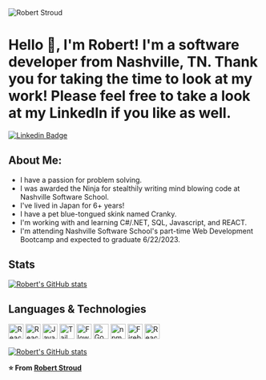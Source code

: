 <img src="https://komarev.com/ghpvc/?username=r-stroud&label=Profile%20views&color=0e75b6&style=flat" alt="Robert Stroud" />

# Hello 👋, I'm Robert! I'm a software developer from Nashville, TN. Thank you for taking the time to look at my work! Please feel free to take a look at my LinkedIn if you like as well.

[![Linkedin Badge](https://img.shields.io/badge/-Robert-blue?style=flat&logo=Linkedin&logoColor=white&link=https://www.linkedin.com/in/robert-stroud-dev//)](https://www.linkedin.com/in/robert-stroud-dev//)



## About Me:

- I have a passion for problem solving.
- I was awarded the Ninja for stealthily writing mind blowing code at Nashville Software School.
- I've lived in Japan for 6+ years!
- I have a pet blue-tongued skink named Cranky.
- I'm working with and learning C#/.NET, SQL, Javascript, and REACT.
- I'm attending Nashville Software School's part-time Web Development Bootcamp and expected to graduate 6/22/2023.



## Stats

[![Robert's GitHub stats](https://github-readme-stats.vercel.app/api?username=r-stroud&show_icons=true&theme=tokyonight)](https://github.com/anuraghazra/github-readme-stats)

## Languages & Technologies

<a href="https://reactjs.org/" title="React JS"><img src="https://github.com/get-icon/geticon/raw/master/icons/react.svg" alt="React JS" width="30px" height="30px"></a>
<a href="https://reactrouter.com/en/main" title="React Router"><img src="https://reactrouter.com/_brand/react-router-mark-color.svg" alt="React Router" width="30px" height="30px"></a>
<a href="https://developer.mozilla.org/en-US/docs/Web/JavaScript" title="JavaScript"><img src="https://github.com/get-icon/geticon/raw/master/icons/javascript.svg" alt="JavaScript" width="30px" height="30px"></a>
<a href="https://tailwindcss.com/" title="Tailwind"><img src="https://github.com/get-icon/geticon/raw/master/icons/tailwindcss-icon.svg" alt="Tailwind" width="30px" height="30px"></a>
<a href="https://flowbite.com/" title="Flowbite"><img src="https://flowbite.com/images/logo.svg" alt="Flowbite" width="30px" height="30px"></a>
<a href="https://maps.google.com/" title="Google Maps"><img src="https://github.com/get-icon/geticon/blob/master/icons/google-maps.svg" alt="Google Maps" width="30px" height="30px"></a>
<a href="https://www.npmjs.com/" title="npm"><img src="https://github.com/get-icon/geticon/raw/master/icons/npm.svg" alt="npm" width="30px" height="30px"></a>
<a href="https://www.firebase.com/" title="Firebase"><img src="https://github.com/get-icon/geticon/raw/master/icons/firebase.svg" alt="Firebase" width="30px" height="30px"></a>
<a href="https://react-query-v3.tanstack.com/" title="React Query"><img src="https://react-query-v3.tanstack.com/_next/static/images/emblem-light-628080660fddb35787ff6c77e97ca43e.svg" alt="React Query" width="30px" height="30px"></a>

[![Robert's GitHub stats](https://github-readme-stats.vercel.app/api/top-langs/?username=r-striyd)](https://github.com/anuraghazra/github-readme-stats)

**⭐️ From [Robert Stroud](https://github.com/r-stroud)**
